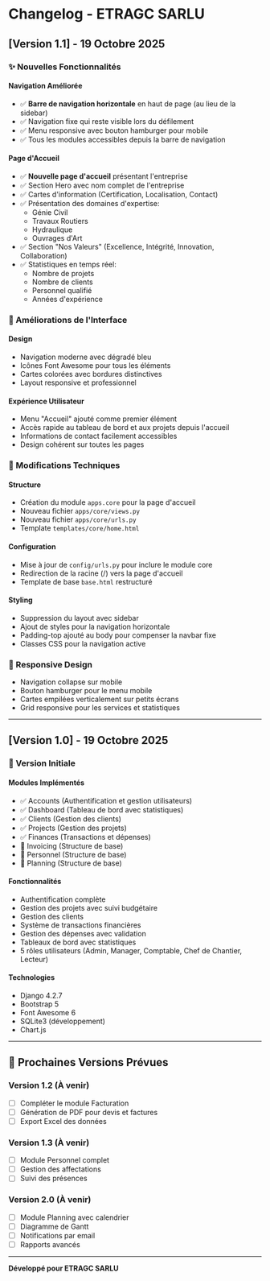 # Changelog - ETRAGC SARLU

## [Version 1.1] - 19 Octobre 2025

### ✨ Nouvelles Fonctionnalités

#### Navigation Améliorée
- ✅ **Barre de navigation horizontale** en haut de page (au lieu de la sidebar)
- ✅ Navigation fixe qui reste visible lors du défilement
- ✅ Menu responsive avec bouton hamburger pour mobile
- ✅ Tous les modules accessibles depuis la barre de navigation

#### Page d'Accueil
- ✅ **Nouvelle page d'accueil** présentant l'entreprise
- ✅ Section Hero avec nom complet de l'entreprise
- ✅ Cartes d'information (Certification, Localisation, Contact)
- ✅ Présentation des domaines d'expertise:
  - Génie Civil
  - Travaux Routiers
  - Hydraulique
  - Ouvrages d'Art
- ✅ Section "Nos Valeurs" (Excellence, Intégrité, Innovation, Collaboration)
- ✅ Statistiques en temps réel:
  - Nombre de projets
  - Nombre de clients
  - Personnel qualifié
  - Années d'expérience

### 🎨 Améliorations de l'Interface

#### Design
- Navigation moderne avec dégradé bleu
- Icônes Font Awesome pour tous les éléments
- Cartes colorées avec bordures distinctives
- Layout responsive et professionnel

#### Expérience Utilisateur
- Menu "Accueil" ajouté comme premier élément
- Accès rapide au tableau de bord et aux projets depuis l'accueil
- Informations de contact facilement accessibles
- Design cohérent sur toutes les pages

### 🔧 Modifications Techniques

#### Structure
- Création du module `apps.core` pour la page d'accueil
- Nouveau fichier `apps/core/views.py`
- Nouveau fichier `apps/core/urls.py`
- Template `templates/core/home.html`

#### Configuration
- Mise à jour de `config/urls.py` pour inclure le module core
- Redirection de la racine (/) vers la page d'accueil
- Template de base `base.html` restructuré

#### Styling
- Suppression du layout avec sidebar
- Ajout de styles pour la navigation horizontale
- Padding-top ajouté au body pour compenser la navbar fixe
- Classes CSS pour la navigation active

### 📱 Responsive Design
- Navigation collapse sur mobile
- Bouton hamburger pour le menu mobile
- Cartes empilées verticalement sur petits écrans
- Grid responsive pour les services et statistiques

---

## [Version 1.0] - 19 Octobre 2025

### 🎉 Version Initiale

#### Modules Implémentés
- ✅ Accounts (Authentification et gestion utilisateurs)
- ✅ Dashboard (Tableau de bord avec statistiques)
- ✅ Clients (Gestion des clients)
- ✅ Projects (Gestion des projets)
- ✅ Finances (Transactions et dépenses)
- 🔄 Invoicing (Structure de base)
- 🔄 Personnel (Structure de base)
- 🔄 Planning (Structure de base)

#### Fonctionnalités
- Authentification complète
- Gestion des projets avec suivi budgétaire
- Gestion des clients
- Système de transactions financières
- Gestion des dépenses avec validation
- Tableaux de bord avec statistiques
- 5 rôles utilisateurs (Admin, Manager, Comptable, Chef de Chantier, Lecteur)

#### Technologies
- Django 4.2.7
- Bootstrap 5
- Font Awesome 6
- SQLite3 (développement)
- Chart.js

---

## 🚀 Prochaines Versions Prévues

### Version 1.2 (À venir)
- [ ] Compléter le module Facturation
- [ ] Génération de PDF pour devis et factures
- [ ] Export Excel des données

### Version 1.3 (À venir)
- [ ] Module Personnel complet
- [ ] Gestion des affectations
- [ ] Suivi des présences

### Version 2.0 (À venir)
- [ ] Module Planning avec calendrier
- [ ] Diagramme de Gantt
- [ ] Notifications par email
- [ ] Rapports avancés

---

**Développé pour ETRAGC SARLU**
